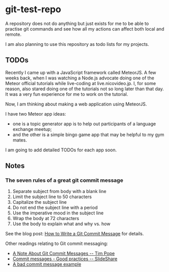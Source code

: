 git-test-repo
=============

A repository does not do anything but just exists for me to be able to practise
git commands and see how all my actions can affect both local and remote.

I am also planning to use this repository as todo lists for my projects.  

TODOs
-----

Recently I came up with a JavaScript framework called MeteorJS.
A few weeks back, when I was watching a Node.js advocate doing one of the Meteor official tutorials while live-coding at live.nicovideo.jp.
I, for some reason, also stared doing one of the tutorials not so long later than that day.
It was a very fun experience for me to work on the tutorial.

Now, I am thinking about making a web application using MeteorJS.

I have two Meteor app ideas:

- one is a topic generator app is to help out participants of a language exchange meetup;
- and the other is a simple bingo game app that may be helpful to my gym mates.

I am going to add detailed TODOs for each app soon.

Notes
-----

### The seven rules of a great git commit message

1. Separate subject from body with a blank line
2. Limit the subject line to 50 characters
3. Capitalize the subject line
4. Do not end the subject line with a period
5. Use the imperative mood in the subject line
6. Wrap the body at 72 characters
7. Use the body to explain what and why vs. how

See the blog post: [How to Write a Git Commit Message](http://chris.beams.io/posts/git-commit/) for details.

Other readings relating to Git commit messaging:

- [A Note About Git Commit Messages -- Tim Pope](http://tbaggery.com/2008/04/19/a-note-about-git-commit-messages.html)
- [Commit messages - Good practices -- SlideShare](http://www.slideshare.net/TarinGamberini/commit-messages-goodpractices)
- [A bad commit message example](http://stopwritingramblingcommitmessages.com/)
